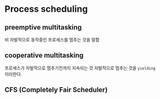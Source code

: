 

# Process scheduling 

## preemptive multitasking

비 자발적으로 동작중인 프로세스를 멈추는 것을 말함

## cooperative multitasking

프로세스가 자발적으로 멈추기전까지 지속되는 것
자발적으로 멈추는 것을 `yielding` 이라한다.


## CFS (Completely Fair Scheduler)

